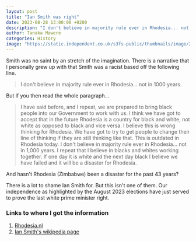 ```yaml
---
layout: post
title: "Ian Smith was right"
date: 2023-08-28 13:00:00 +0200
description: "I don't believe in majority rule ever in Rhodesia... not in 1000 years. Was this all to it for Smith?"
author: Tanaka Mawere
categories: History
image: "https://static.independent.co.uk/s3fs-public/thumbnails/image/2019/01/30/17/ian-smith-rhodesia-5.jpg?quality=75&width=990&crop=3%3A2%2Csmart&auto=webp"
---
```


Smith was no saint by an stretch of the imagination. There is a narrative that I personally grew up with that Smith was a racist based off the following line.

> I don't believe in majority rule ever in Rhodesia... not in 1000 years.

But if you then read the whole paragraph...

> I have said before, and I repeat, we are prepared to bring black people into our Government to work with us. I think we have got to accept that in the future Rhodesia is a country for black and white, not white as opposed to black and vice versa. I believe this is wrong thinking for Rhodesia. We have got to try to get people to change their line of thinking if they are still thinking like that. This is outdated in Rhodesia today. I don't believe in majority rule ever in Rhodesia... not in 1,000 years. I repeat that I believe in blacks and whites working together. If one day it is white and the next day black I believe we have failed and it will be a disaster for Rhodesia.

And hasn't Rhodesia (Zimbabwe) been a disaster for the past 43 years?

There is a lot to shame Ian Smith for. But this isn't one of them. Our independence as highlighted by the August 2023 elections have just served to prove the last white prime minister right. 

### Links to where I got the information

1. [Rhodesia.nl](http://www.rhodesia.nl/Smith.html)
2. [Ian Smith's wikipedia page](https://en.wikipedia.org/wiki/Ian_Smith)

